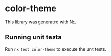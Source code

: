 # color-theme

This library was generated with [Nx](https://nx.dev).

## Running unit tests

Run `nx test color-theme` to execute the unit tests.
